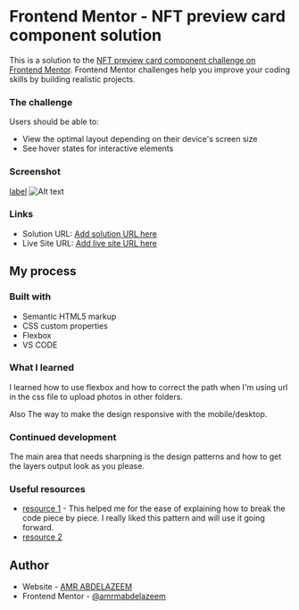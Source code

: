 # Frontend Mentor - NFT preview card component solution

This is a solution to the [NFT preview card component challenge on Frontend Mentor](https://www.frontendmentor.io/challenges/nft-preview-card-component-SbdUL_w0U). Frontend Mentor challenges help you improve your coding skills by building realistic projects. 

### The challenge

Users should be able to:

- View the optimal layout depending on their device's screen size
- See hover states for interactive elements

### Screenshot

[label](../../ShareX/Screenshots/2023-01/chrome_iEPdzI9GyB.jpg%0D) ![Alt text](../../ShareX/Screenshots/2023-01/firefox_4LGRjzLSv0.jpg)

### Links

- Solution URL: [Add solution URL here](https://your-solution-url.com)
- Live Site URL: [Add live site URL here](https://amrmabdelazeem.github.io/NFT-Card-Component/)

## My process

### Built with

- Semantic HTML5 markup
- CSS custom properties
- Flexbox
- VS CODE

### What I learned

I learned how to use flexbox and how to correct the path when
I'm using url in the css file to upload photos in other folders.

Also The way to make the design responsive  with the mobile/desktop.

### Continued development

The main area that needs sharpning is the design patterns and how to get the layers output look as you please.

### Useful resources

- [resource 1](https://levelup.gitconnected.com/lets-take-a-pivot-to-ui-dev-challenge-no-01-2459e9e0527c) - This helped me for the ease of explaining how to break the code piece by piece. I really liked this pattern and will use it going forward.
- [resource 2](https://developer.mozilla.org/en-US/)

## Author

- Website - [AMR ABDELAZEEM](https://github.com/amrmabdelazeem)
- Frontend Mentor - [@amrmabdelazeem](https://www.frontendmentor.io/profile/@amrmabdelazeem)